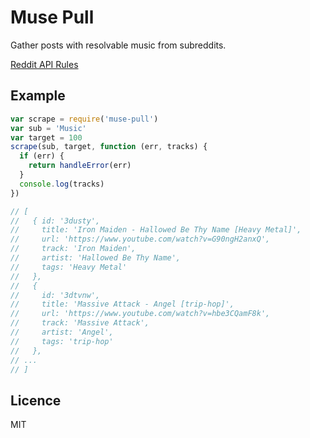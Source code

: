 # Muse Pull

Gather posts with resolvable music from subreddits.

[Reddit API Rules](https://github.com/reddit/reddit/wiki/API)

## Example

```js
var scrape = require('muse-pull')
var sub = 'Music'
var target = 100
scrape(sub, target, function (err, tracks) {
  if (err) {
    return handleError(err)
  }
  console.log(tracks)
})

// [
//   { id: '3dusty',
//     title: 'Iron Maiden - Hallowed Be Thy Name [Heavy Metal]',
//     url: 'https://www.youtube.com/watch?v=G90ngH2anxQ',
//     track: 'Iron Maiden',
//     artist: 'Hallowed Be Thy Name',
//     tags: 'Heavy Metal'
//   },
//   {
//     id: '3dtvnw',
//     title: 'Massive Attack - Angel [trip-hop]',
//     url: 'https://www.youtube.com/watch?v=hbe3CQamF8k',
//     track: 'Massive Attack',
//     artist: 'Angel',
//     tags: 'trip-hop'
//   },
// ...
// ]
```

## Licence

MIT
